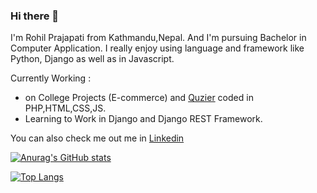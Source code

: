 
### Hi there 👋

I'm Rohil Prajapati from Kathmandu,Nepal. And I'm pursuing Bachelor in Computer Application. I really enjoy using language and framework like Python, Django as well as in Javascript. 

Currently Working :
- on College Projects (E-commerce) and [Quzier](https://github.com/RohilPrajapati/Quizer) coded in PHP,HTML,CSS,JS. 
- Learning to Work in Django and Django REST Framework.

You can also check me out me in [Linkedin](https://www.linkedin.com/in/rohilprajapati/)


[![Anurag's GitHub stats](https://github-readme-stats.vercel.app/api?username=RohilPrajapati)](https://github.com/anuraghazra/github-readme-stats)

[![Top Langs](https://github-readme-stats.vercel.app/api/top-langs/?username=RohilPrajapati)](https://github.com/anuraghazra/github-readme-stats)
